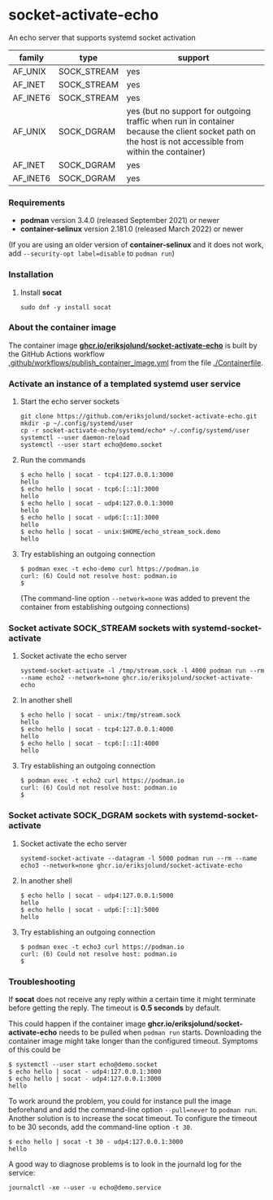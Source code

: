# socket-activate-echo

An echo server that supports systemd socket activation

family   | type        | support
-------  | ----        | -------
AF_UNIX  | SOCK_STREAM | yes
AF_INET  | SOCK_STREAM | yes
AF_INET6 | SOCK_STREAM | yes
AF_UNIX  | SOCK_DGRAM  | yes (but no support for outgoing traffic when run in container because the client socket path on the host is not accessible from within the container) 
AF_INET  | SOCK_DGRAM  | yes
AF_INET6 | SOCK_DGRAM  | yes

### Requirements

* __podman__  version 3.4.0 (released September 2021) or newer
* __container-selinux__ version 2.181.0 (released March 2022) or newer

(If you are using an older version of __container-selinux__ and it does not work, add `--security-opt label=disable` to `podman run`)

### Installation

1. Install __socat__
    ```
    sudo dnf -y install socat
    ```

### About the container image

The container image [__ghcr.io/eriksjolund/socket-activate-echo__](https://github.com/eriksjolund/socket-activate-echo/pkgs/container/socket-activate-echo)
is built by the GitHub Actions workflow [.github/workflows/publish_container_image.yml](.github/workflows/publish_container_image.yml)
from the file [./Containerfile](./Containerfile).

### Activate an instance of a templated systemd user service

1. Start the echo server sockets
    ```
    git clone https://github.com/eriksjolund/socket-activate-echo.git
    mkdir -p ~/.config/systemd/user
    cp -r socket-activate-echo/systemd/echo* ~/.config/systemd/user
    systemctl --user daemon-reload
    systemctl --user start echo@demo.socket
    ```

2. Run the commands
    ```
    $ echo hello | socat - tcp4:127.0.0.1:3000
    hello
    $ echo hello | socat - tcp6:[::1]:3000
    hello
    $ echo hello | socat - udp4:127.0.0.1:3000
    hello
    $ echo hello | socat - udp6:[::1]:3000
    hello
    $ echo hello | socat - unix:$HOME/echo_stream_sock.demo
    hello
    ```

3. Try establishing an outgoing connection
    ```
    $ podman exec -t echo-demo curl https://podman.io
    curl: (6) Could not resolve host: podman.io
    $
    ```
    (The command-line option `--network=none` was added to prevent the container from establishing outgoing connections)

### Socket activate SOCK_STREAM sockets with systemd-socket-activate

1. Socket activate the echo server
    ```
    systemd-socket-activate -l /tmp/stream.sock -l 4000 podman run --rm --name echo2 --network=none ghcr.io/eriksjolund/socket-activate-echo
    ```

2. In another shell
    ```
    $ echo hello | socat - unix:/tmp/stream.sock
    hello
    $ echo hello | socat - tcp4:127.0.0.1:4000
    hello
    $ echo hello | socat - tcp6:[::1]:4000
    hello
    ```

3. Try establishing an outgoing connection
    ```
    $ podman exec -t echo2 curl https://podman.io
    curl: (6) Could not resolve host: podman.io
    $
    ```

### Socket activate SOCK_DGRAM sockets with systemd-socket-activate

1. Socket activate the echo server
    ```
    systemd-socket-activate --datagram -l 5000 podman run --rm --name echo3 --network=none ghcr.io/eriksjolund/socket-activate-echo
    ```

2. In another shell
    ```
    $ echo hello | socat - udp4:127.0.0.1:5000
    hello
    $ echo hello | socat - udp6:[::1]:5000
    hello
    ```

3. Try establishing an outgoing connection
    ```
    $ podman exec -t echo3 curl https://podman.io
    curl: (6) Could not resolve host: podman.io
    $
    ```

### Troubleshooting

If __socat__ does not receive any reply within a certain time it might terminate before getting the reply. The timeout is __0.5 seconds__ by default.

This could happen if the container image  __ghcr.io/eriksjolund/socket-activate-echo__ needs to be pulled when `podman run` starts. Downloading the container image might take longer than the configured timeout. Symptoms of this could be

```
$ systemctl --user start echo@demo.socket
$ echo hello | socat - udp4:127.0.0.1:3000
$ echo hello | socat - udp4:127.0.0.1:3000
hello
```

To work around the problem, you could for instance pull the image beforehand and add the command-line option `--pull=never` to `podman run`. Another solution is to increase the socat timeout. To configure the timeout to be 30 seconds, add the command-line option `-t 30`.

```
$ echo hello | socat -t 30 - udp4:127.0.0.1:3000
hello
```

A good way to diagnose problems is to look in the journald log for the service:

```
journalctl -xe --user -u echo@demo.service
```

